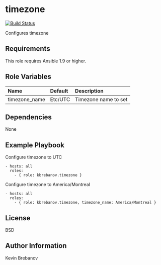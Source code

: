 timezone
========

[![Build Status](https://travis-ci.org/kbrebanov/ansible-timezone.svg?branch=master)](https://travis-ci.org/kbrebanov/ansible-timezone)

Configures timezone

Requirements
------------

This role requires Ansible 1.9 or higher.

Role Variables
--------------

| Name          | Default | Description          |
|:--------------|:--------|:---------------------|
| timezone_name | Etc/UTC | Timezone name to set |

Dependencies
------------

None

Example Playbook
----------------

Configure timezone to UTC
```
- hosts: all
  roles:
    - { role: kbrebanov.timezone }
```

Configure timezone to America/Montreal
```
- hosts: all
  roles:
    - { role: kbrebanov.timezone, timezone_name: America/Montreal }
```

License
-------

BSD

Author Information
------------------

Kevin Brebanov
